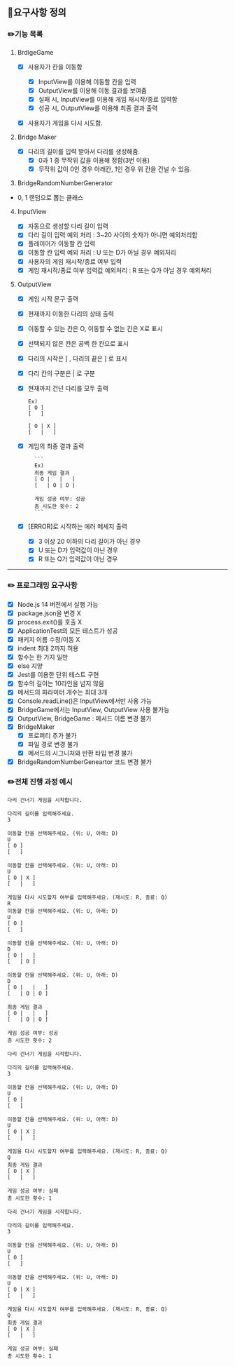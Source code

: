 ## :file_folder:요구사항 정의

### :pencil2:기능 목록

1.  BrdigeGame

    - [x] 사용자가 칸을 이동함

      - [x] InputView를 이용해 이동할 칸을 입력
      - [x] OutputView를 이용해 이동 결과를 보여줌
      - [x] 실패 시, InputView를 이용해 게임 재시작/종료 입력함
      - [x] 성공 시, OutputView를 이용해 최종 결과 출력

    - [x] 사용자가 게임을 다시 시도함.

2.  Bridge Maker

    - [x] 다리의 길이를 입력 받아서 다리를 생성해줌.
      - [x] 0과 1 중 무작위 값을 이용해 정함(3번 이용)
      - [x] 무작위 값이 0인 경우 아래칸, 1인 경우 위 칸을 건널 수 있음.

3.  BridgeRandomNumberGenerator

- 0, 1 랜덤으로 뽑는 클래스

4.  InputView

    - [x] 자동으로 생성할 다리 길이 입력
    - [x] 다리 길이 입력 예외 처리 : 3~20 사이의 숫자가 아니면 예외처리함
    - [x] 플레이어가 이동할 칸 입력
    - [x] 이동할 칸 입력 예외 처리 : U 또는 D가 아닐 경우 예외처리
    - [x] 사용자의 게임 재시작/종료 여부 입력
    - [x] 게임 재시작/종료 여부 입력값 예외처리 : R 또는 Q가 아닐 경우 예외처리

5.  OutputView

    - [x] 게임 시작 문구 출력
    - [x] 현재까지 이동한 다리의 상태 출력

    - [x] 이동할 수 있는 칸은 O, 이동할 수 없는 칸은 X로 표시
    - [x] 선택되지 않은 칸은 공백 한 칸으로 표시
    - [x] 다리의 시작은 [ , 다리의 끝은 ] 로 표시
    - [x] 다리 칸의 구분은 | 로 구분
    - [x] 현재까지 건넌 다리를 모두 출력

      ```
      Ex)
      [ O ]
      [   ]

      [ O | X ]
      [   |   ]
      ```

    - [x] 게임의 최종 결과 출력

            ```
            Ex)
            최종 게임 결과
            [ O |   |   ]
            [   | O | O ]

            게임 성공 여부: 성공
            총 시도한 횟수: 2
            ```

    - [x] [ERROR]로 시작하는 에러 메세지 출력
      - [x] 3 이상 20 이하의 다리 길이가 아닌 경우
      - [x] U 또는 D가 입력값이 아닌 경우
      - [x] R 또는 Q가 입력값이 아닌 경우

---

### :pencil2: 프로그래밍 요구사항

- [x] Node.js 14 버전에서 실행 가능
- [x] package.json을 변경 X
- [x] process.exit()를 호출 X
- [X] ApplicationTest의 모든 테스트가 성공
- [x] 패키지 이름 수정/이동 X
- [x] indent 최대 2까지 허용
- [x] 함수는 한 가지 일만
- [X] else 지양
- [X] Jest를 이용한 단위 테스트 구현
- [x] 함수의 길이는 10라인을 넘지 않음
- [x] 메서드의 파라미터 개수는 최대 3개
- [x] Console.readLine()은 InputView에서만 사용 가능
- [x] BridgeGame에서는 InputView, OutputView 사용 불가능
- [x] OutputView, BridgeGame : 메서드 이름 변경 불가
- [X] BridgeMaker
  - [x] 프로퍼티 추가 불가
  - [X] 파일 경로 변경 불가
  - [X] 메서드의 시그니처와 반환 타입 변경 불가
- [X] BridgeRandomNumberGeneartor 코드 변경 불가

### :pencil2:전체 진행 과정 예시

```
다리 건너기 게임을 시작합니다.

다리의 길이를 입력해주세요.
3

이동할 칸을 선택해주세요. (위: U, 아래: D)
U
[ O ]
[   ]

이동할 칸을 선택해주세요. (위: U, 아래: D)
U
[ O | X ]
[   |   ]

게임을 다시 시도할지 여부를 입력해주세요. (재시도: R, 종료: Q)
R
이동할 칸을 선택해주세요. (위: U, 아래: D)
U
[ O ]
[   ]

이동할 칸을 선택해주세요. (위: U, 아래: D)
D
[ O |   ]
[   | O ]

이동할 칸을 선택해주세요. (위: U, 아래: D)
D
[ O |   |   ]
[   | O | O ]

최종 게임 결과
[ O |   |   ]
[   | O | O ]

게임 성공 여부: 성공
총 시도한 횟수: 2
```

```
다리 건너기 게임을 시작합니다.

다리의 길이를 입력해주세요.
3

이동할 칸을 선택해주세요. (위: U, 아래: D)
U
[ O ]
[   ]

이동할 칸을 선택해주세요. (위: U, 아래: D)
U
[ O | X ]
[   |   ]

게임을 다시 시도할지 여부를 입력해주세요. (재시도: R, 종료: Q)
Q
최종 게임 결과
[ O | X ]
[   |   ]

게임 성공 여부: 실패
총 시도한 횟수: 1
```

```
다리 건너기 게임을 시작합니다.

다리의 길이를 입력해주세요.
3

이동할 칸을 선택해주세요. (위: U, 아래: D)
U
[ O ]
[   ]

이동할 칸을 선택해주세요. (위: U, 아래: D)
U
[ O | X ]
[   |   ]

게임을 다시 시도할지 여부를 입력해주세요. (재시도: R, 종료: Q)
Q
최종 게임 결과
[ O | X ]
[   |   ]

게임 성공 여부: 실패
총 시도한 횟수: 1
```
